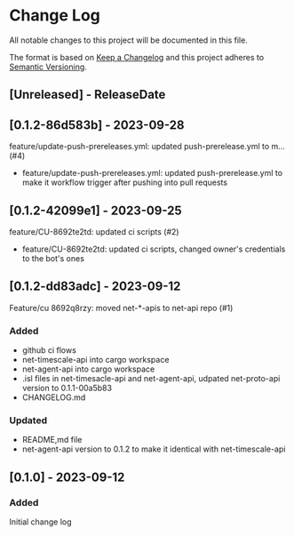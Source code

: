 # Change Log
All notable changes to this project will be documented in this file.

The format is based on [Keep a Changelog](http://keepachangelog.com/)
and this project adheres to [Semantic Versioning](http://semver.org/).

## [Unreleased] - ReleaseDate

<!-- [START AUTO UPDATE] -->
<!-- Please keep comment here to allow auto-update -->
## [0.1.2-86d583b] - 2023-09-28

feature/update-push-prereleases.yml: updated push-prerelease.yml to m… (#4)

* feature/update-push-prereleases.yml: updated push-prerelease.yml to make it workflow trigger after pushing into pull requests
<!-- [END AUTO UPDATE] -->
## [0.1.2-42099e1] - 2023-09-25

feature/CU-8692te2td: updated ci scripts (#2)

* feature/CU-8692te2td: updated ci scripts, changed owner's credentials to the bot's ones
## [0.1.2-dd83adc] - 2023-09-12

Feature/cu 8692q8rzy: moved net-*-apis to net-api repo (#1)

### Added
- github ci flows
- net-timescale-api into cargo workspace
- net-agent-api into cargo workspace
- .isl files in net-timesacle-api and net-agent-api, udpated net-proto-api version to 0.1.1-00a5b83
- CHANGELOG.md

### Updated

- README,md file
- net-agent-api version to 0.1.2 to make it identical with net-timescale-api

## [0.1.0] - 2023-09-12

### Added
Initial change log